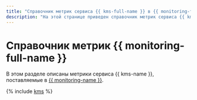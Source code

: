 ```yaml
---
title: "Справочник метрик сервиса {{ kms-full-name }} в {{ monitoring-full-name }}"
description: "На этой странице приведен справочник метрик сервиса {{ kms-name }}, поставляемых в {{ monitoring-full-name }}."
---
```


# Справочник метрик {{ monitoring-full-name }}

В этом разделе описаны метрики сервиса {{ kms-name }}, поставляемые в [{{ monitoring-name }}](../monitoring/).

{% include [kms](../_includes/monitoring/metrics-ref/kms.md) %}